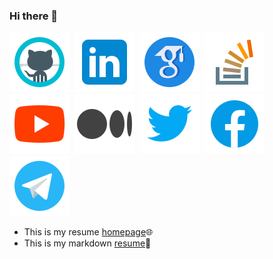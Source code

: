 ### Hi there 👋
[![](./icons/icons8-github.svg)](https://github.com/yakhyo) &nbsp;[![](./icons/icons8-linkedin.svg)](https://www.linkedin.com/in/y-valikhujaev/) &nbsp;[![](./icons/icons8-google-scholar.svg)](https://scholar.google.com/citations?user=I66QbJIAAAAJ&hl=en) &nbsp;[![](./icons/icons8-stack-overflow.svg)](https://stackoverflow.com/users/14815986/yakhyo) &nbsp;[![](./icons/icons8-youtube.svg)](https://youtube.com/codeuz) &nbsp;[![](./icons/icons8-medium.svg)](https://yakhyo.medium.com/) &nbsp;[![](./icons/icons8-twitter.svg)](https://twitter.com/y_valikhujaev) &nbsp;[![](./icons/icons8-facebook.svg)](https://www.facebook.com/yvalikhujaev/) &nbsp;[![](./icons/icons8-telegram.svg)](https://t.me/yakhyokhuja)

 - This is my resume [homepage](https://yakhyo.github.io/yakhyo/)🌐
 - This is my markdown [resume](./resume.md)📄
<!-- 
**yakhyo/yakhyo** is a ✨ _special_ ✨ repository because its `README.md` (this file) appears on your GitHub profile.

Here are some ideas to get you started:

- 🔭 I’m currently working on ...
- 🌱 I’m currently learning ...
- 👯 I’m looking to collaborate on ...
- 🤔 I’m looking for help with ...
- 💬 Ask me about ...
- 📫 How to reach me: ...
- 😄 Pronouns: ...
- ⚡ Fun fact: ...
-->
